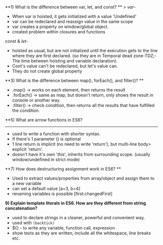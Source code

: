 **1) What is the difference between var, let, and const?
**   > *var*-
- When var is hoisted, it gets initialized with a value 'Undefined'
- var can be redeclared and reassign value in the same scope
-  var creates a property on window/global object.
- created problem within closures and  functions

const & *let*- 
- hoisted as usual, but are not initialized until the execution gets to the line where they are first declared. (so they are in Temporal dead zone-TDZ;- The time between hoisting and variable declaration).
- Cont's value can't be redeclared, but let's value can.
- They do not create global property

  
**3) What is the difference between map(), forEach(), and filter()?
**   
- .map() -> works on each element, then returns the result
- .forEach() -> same as map, but doesn't return, only shows the result in console or another way.
- .filter() -> check condition, then returns all the results that have fulfilled the condition.


   
**5) What are arrow functions in ES6?
******
- used to write a function with shorter syntax.
- If there's 1 parameter () is optional
- 1 line return is implicit (no need to write 'return'), but multi-line body> explicit 'return'.
- doesn't have it's own '*this*', inherits from surrounding scope. (usually window/undefined in strict mode)

  
**7) How does destructuring assignment work in ES6?
**   
  - Used to extract values/properties from array/object and assign them to a new variable
  - can set a default value [a=3, b=4]
  - renaming variables is possible [first:changedFirst]


  
**9) Explain template literals in ES6. How are they different from string concatenation?**
- used to declare strings in a cleaner, powerful and convenient way.
- used with `` (backtick) ``
-  ${} - to write any variable, function call, expression
-  show texts as they are written, include all the whitespace, line breaks etc.
